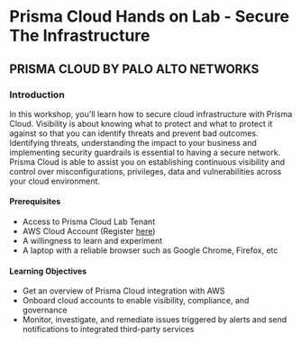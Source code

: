 # Prisma Cloud Hands on Lab - Secure The Infrastructure
## PRISMA CLOUD BY PALO ALTO NETWORKS

### Introduction
In this workshop, you'll learn how to secure cloud infrastructure with Prisma Cloud. Visibility is about knowing what to protect and what to protect it against so that you can identify threats and prevent bad outcomes. Identifying threats, understanding the impact to your business and implementing security guardrails is essential to having a secure network. Prisma Cloud is able to assist you on establishing continuous visibility and control over misconfigurations, privileges, data and vulnerabilities across your cloud environment.


#### Prerequisites
* Access to Prisma Cloud Lab Tenant
* AWS Cloud Account (Register [here](https://aws.amazon.com/resources/create-account/))
* A willingness to learn and experiment
* A laptop with a reliable browser such as Google Chrome, Firefox, etc

#### Learning Objectives
* Get an overview of Prisma Cloud integration with AWS
* Onboard cloud accounts to enable visibility, compliance, and governance
* Monitor, investigate, and remediate issues triggered by alerts and send notifications to integrated third-party services